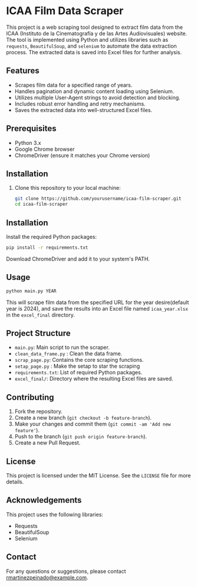 # ICAA Film Data Scraper

This project is a web scraping tool designed to extract film data from the ICAA (Instituto de la Cinematografía y de las Artes Audiovisuales) website. The tool is implemented using Python and utilizes libraries such as `requests`, `BeautifulSoup`, and `selenium` to automate the data extraction process. The extracted data is saved into Excel files for further analysis.

## Features

- Scrapes film data for a specified range of years.
- Handles pagination and dynamic content loading using Selenium.
- Utilizes multiple User-Agent strings to avoid detection and blocking.
- Includes robust error handling and retry mechanisms.
- Saves the extracted data into well-structured Excel files.

## Prerequisites

- Python 3.x
- Google Chrome browser
- ChromeDriver (ensure it matches your Chrome version)

## Installation

1. Clone this repository to your local machine:
   ```bash
   git clone https://github.com/yourusername/icaa-film-scraper.git
   cd icaa-film-scraper
    ```
## Installation

Install the required Python packages:

```bash
pip install -r requirements.txt
```

Download ChromeDriver and add it to your system's PATH.

## Usage

```bash
python main.py YEAR
```
This will scrape film data from the specified URL for the year desire(default year is 2024), and save the results into an Excel file named `icaa_year.xlsx` in the `excel_final` directory.

## Project Structure

- `main.py`: Main script to run the scraper.
- `clean_data_frame.py` : Clean the data frame.
- `scrap_page.py`: Contains the core scraping functions.
- `setap_page.py` : Make the setap to star the scraping
- `requirements.txt`: List of required Python packages.
- `excel_final/`: Directory where the resulting Excel files are saved.

## Contributing

1. Fork the repository.
2. Create a new branch (`git checkout -b feature-branch`).
3. Make your changes and commit them (`git commit -am 'Add new feature'`).
4. Push to the branch (`git push origin feature-branch`).
5. Create a new Pull Request.

## License

This project is licensed under the MIT License. See the `LICENSE` file for more details.

## Acknowledgements

This project uses the following libraries:

- Requests
- BeautifulSoup
- Selenium

## Contact

For any questions or suggestions, please contact rmartinezpeinado@example.com.
